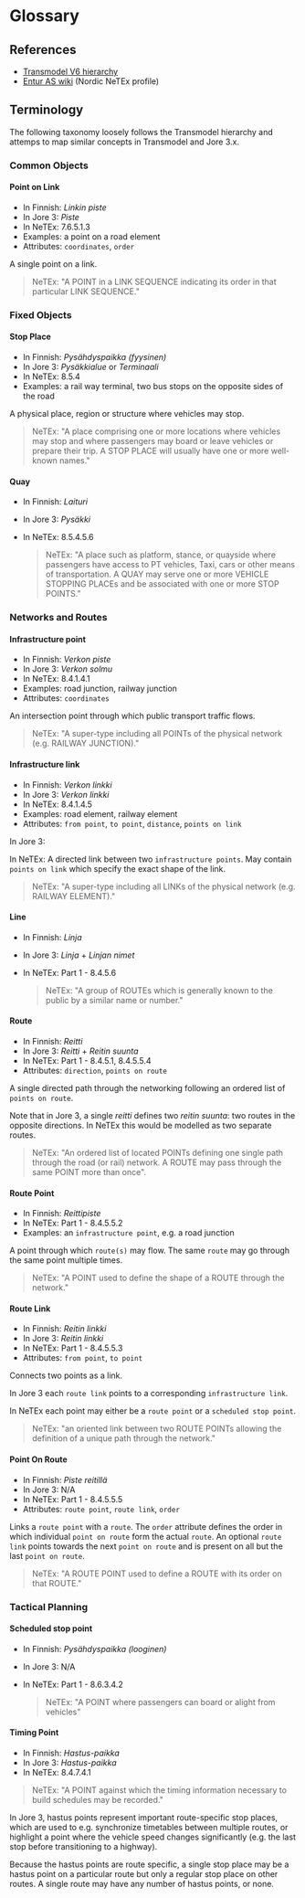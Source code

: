# Glossary

## References

- [Transmodel V6 hierarchy](http://www.transmodel-cen.eu/model/index.htm)
- [Entur AS wiki](https://enturas.atlassian.net/wiki/spaces/PUBLIC/overview) (Nordic NeTEx profile)

## Terminology

The following taxonomy loosely follows the Transmodel hierarchy and attemps to map similar concepts in Transmodel and Jore 3.x.

### Common Objects

#### Point on Link

* In Finnish: _Linkin piste_
* In Jore 3: _Piste_
* In NeTEx: 7.6.5.1.3
* Examples: a point on a road element
* Attributes: `coordinates`, `order`

A single point on a link.

> NeTEx: "A POINT in a LINK SEQUENCE indicating its order in that particular LINK SEQUENCE."

### Fixed Objects

#### Stop Place

* In Finnish: _Pysähdyspaikka (fyysinen)_
* In Jore 3: _Pysäkkialue_ or _Terminaali_
* In NeTEx: 8.5.4
* Examples: a rail way terminal, two bus stops on the opposite sides of the road

A physical place, region or structure where vehicles may stop.

> NeTEx: "A place comprising one or more locations where vehicles may stop and where passengers may board or leave vehicles or prepare their trip. A STOP PLACE will usually have one or more well-known names."

#### Quay

* In Finnish: _Laituri_
* In Jore 3: _Pysäkki_
* In NeTEx: 8.5.4.5.6

  > NeTEx: "A place such as platform, stance, or quayside where passengers have access to PT vehicles, Taxi, cars or other means of transportation. A QUAY may serve one or more VEHICLE STOPPING PLACEs and be associated with one or more STOP POINTS."

### Networks and Routes

#### Infrastructure point

* In Finnish: _Verkon piste_
* In Jore 3: _Verkon solmu_
* In NeTEx: 8.4.1.4.1
* Examples: road junction, railway junction
* Attributes: `coordinates`

An intersection point through which public transport traffic flows.

> NeTEx: "A super-type including all POINTs of the physical network (e.g. RAILWAY JUNCTION)."

#### Infrastructure link

* In Finnish: _Verkon linkki_
* In Jore 3: _Verkon linkki_
* In NeTEx: 8.4.1.4.5
* Examples: road element, railway element
* Attributes: `from point`, `to point`, `distance`, `points on link`

In Jore 3:

In NeTEx: A directed link between two `infrastructure points`. May contain `points on link` which specify the exact shape of the link.

> NeTEx: "A super-type including all LINKs of the physical network (e.g. RAILWAY ELEMENT)."

#### Line

* In Finnish: _Linja_
* In Jore 3: _Linja_ + _Linjan nimet_
* In NeTEx: Part 1 - 8.4.5.6

  > NeTEx: "A group of ROUTEs which is generally known to the public by a similar name or number."

#### Route

* In Finnish: _Reitti_
* In Jore 3: _Reitti_ + _Reitin suunta_
* In NeTEx: Part 1 - 8.4.5.1, 8.4.5.5.4
* Attributes: `direction`, `points on route`

A single directed path through the networking following an ordered list of `points on route`.

Note that in Jore 3, a single _reitti_ defines two _reitin suunta_: two routes in the opposite directions. In NeTEx this would be modelled as two separate routes.

> NeTEx: "An ordered list of located POINTs defining one single path through the road (or rail) network. A ROUTE may pass through the same POINT more than once".

#### Route Point

* In Finnish: _Reittipiste_
* In NeTEx: Part 1 - 8.4.5.5.2
* Examples: an `infrastructure point`, e.g. a road junction

A point through which `route(s)` may flow. The same `route` may go through the same point multiple times.

> NeTEx: "A POINT used to define the shape of a ROUTE through the network."

#### Route Link

* In Finnish: _Reitin linkki_
* In Jore 3: _Reitin linkki_
* In NeTEx: Part 1 - 8.4.5.5.3
* Attributes: `from point`, `to point`

Connects two points as a link.

In Jore 3 each `route link` points to a corresponding `infrastructure link`.

In NeTEx each point may either be a `route point` or a `scheduled stop point`.

> NeTEx: "an oriented link between two ROUTE POINTs allowing the definition of a unique path through the network."

#### Point On Route

* In Finnish: _Piste reitillä_
* In Jore 3: N/A
* In NeTEx: Part 1 - 8.4.5.5.5
* Attributes: `route point`, `route link`, `order`

Links a `route point` with a `route`. The `order` attribute defines the order in which individual `point on route` form the actual `route`. An optional `route link` points towards the next `point on route` and is present on all but the last `point on route`.

> NeTEx: "A ROUTE POINT used to define a ROUTE with its order on that ROUTE."

### Tactical Planning

#### Scheduled stop point

* In Finnish: _Pysähdyspaikka (looginen)_
* In Jore 3: N/A
* In NeTEx: Part 1 - 8.6.3.4.2

  > NeTEx: "A POINT where passengers can board or alight from vehicles"

#### Timing Point

* In Finnish: _Hastus-paikka_
* In Jore 3: _Hastus-paikka_
* In NeTEx: 8.4.7.4.1

> NeTEx: "A POINT against which the timing information necessary to build schedules may be recorded."

In Jore 3, hastus points represent important route-specific stop places, which are used to e.g. synchronize timetables between multiple routes, or highlight a point where the vehicle speed changes significantly (e.g. the last stop before transitioning to a highway).

Because the hastus points are route specific, a single stop place may be a hastus point on a particular route but only a regular stop place on other routes. A single route may have any number of hastus points, or none.
